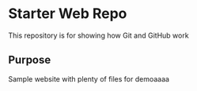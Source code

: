 # Starter Web Repo

This repository is for showing how Git and GitHub work

## Purpose

Sample website with plenty of files for demoaaaa
